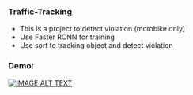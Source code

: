 ### Traffic-Tracking
- This is a project to detect violation (motobike only)
- Use Faster RCNN for training
- Use sort to tracking object and detect violation


### Demo:
[![IMAGE ALT TEXT](http://img.youtube.com/vi/IMhEgk_nBy4/0.jpg)](http://www.youtube.com/watch?v=IMhEgk_nBy4 "Detect violation")
